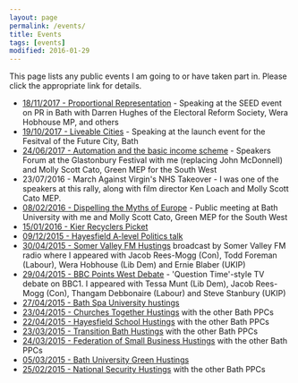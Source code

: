 ```yaml
---
layout: page
permalink: /events/
title: Events
tags: [events]
modified: 2016-01-29
---
```


This page lists any public events I am going to or have taken part in. Please click the
appropriate link for details.

<ul>
  <li><a href="https://www.eventbrite.co.uk/e/proportional-representation-tickets-38581443135">
    18/11/2017 - Proportional Representation</a> - Speaking at the SEED event on PR in Bath with Darren Hughes of
                 the Electoral Reform Society, Wera Hobhouse MP, and others</li>
  <li><a href="https://www.edgearts.org/whats-on/talks/liveable-cities/">
    19/10/2017 - Liveable Cities</a> - Speaking at the launch event for the Fesitval of the Future City, Bath</li>
  <li><a href="http://www.glastonburyfestivals.co.uk/line-up/line-up-2017/?stage#speakersforum">
    24/06/2017 - Automation and the basic income scheme</a> - Speakers Forum at the Glastonbury Festival
                 with me (replacing John McDonnell) and Molly Scott Cato, Green MEP for the South West</li>
  <li>
    23/07/2016 - March Against Virgin's NHS Takeover</a> - I was one of the speakers at this rally, along with
                 film director Ken Loach and Molly Scott Cato MEP.</li>
  <li><a href="https://www.facebook.com/events/983582751711711/">
    08/02/2016 - Dispelling the Myths of Europe</a> - Public meeting at Bath University
                 with me and Molly Scott Cato, Green MEP for the South West</li>
  <li><a href="http://dominictristram.com/2016/01/15/kier-dispute.html">
    15/01/2016 - Kier Recyclers Picket</a></li>
  <li><a href="http://dominictristram.com/2015/12/09/hayesfield-politics.html">09/12/2015 - Hayesfield A-level Politics talk</a></li>
  <li><a href="http://dominictristram.com/2015/04/30/somer-valley-hustings.html">
    30/04/2015 - Somer Valley FM Hustings</a> broadcast by Somer Valley FM radio where I
                 appeared with Jacob Rees-Mogg (Con), Todd Foreman (Labour), Wera Hobhouse (Lib Dem) and Ernie
                 Blaber (UKIP)</li>
  <li><a href="http://dominictristram.com/2015/04/29/bbc-points-west-debate.html">
    29/04/2015 - BBC Points West Debate</a> - 'Question Time'-style TV debate on BBC1.
                 I appeared with Tessa Munt (Lib Dem), Jacob Rees-Mogg (Con), Thangam
                 Debbonaire (Labour) and Steve Stanbury (UKIP)</li>
  <li><a href="http://dominictristram.com/2015/04/27/bath-spa-uni-hustings.html">
  27/04/2015 - Bath Spa University hustings</a></li>
  <li><a href="https://youtu.be/jgOXDeicmk4">
  23/04/2015 - Churches Together Hustings</a> with the other Bath PPCs</li>
  <li><a href="http://dominictristram.com/2015/04/22/hayesfield-hustings.html">
  22/04/2015 - Hayesfield School Hustings</a> with the other Bath PPCs</li>
  <li><a href="https://youtu.be/2b5pCDOUZGw">
  23/03/2015 - Transition Bath Hustings</a> with the other Bath PPCs</li>
  <li><a href="https://youtu.be/Pn1RF_gxd4Q">
    24/03/2015 - Federation of Small Business Hustings</a> with the other Bath PPCs</li>
  <li><a href="https://youtu.be/U3kEPbh6aps">
    05/03/2015 - Bath University Green Hustings</a></li>
  <li><a href="https://youtu.be/sw2sEjL6ZXk">
    25/02/2015 - National Security Hustings</a> with the other Bath PPCs</li>
</ul>
